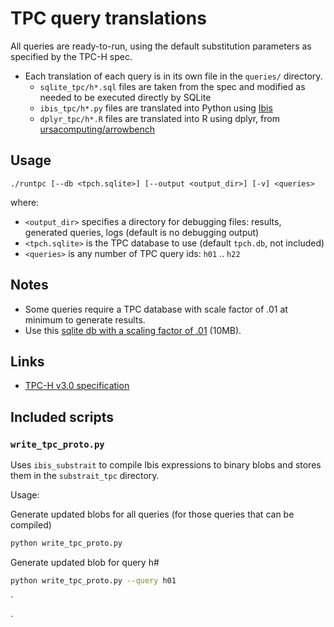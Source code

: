 # TPC query translations

All queries are ready-to-run, using the default substitution parameters as specified by the TPC-H spec.

- Each translation of each query is in its own file in the `queries/` directory.
  - `sqlite_tpc/h*.sql` files are taken from the spec and modified as needed to be executed directly by SQLite
  - `ibis_tpc/h*.py` files are translated into Python using [Ibis](https://github.com/ibis-project/ibis)
  - `dplyr_tpc/h*.R` files are translated into R using dplyr, from [ursacomputing/arrowbench](https://github.com/ursacomputing/arrowbench/blob/main/R/tpch-queries.R)

## Usage

```
./runtpc [--db <tpch.sqlite>] [--output <output_dir>] [-v] <queries>
```

where:
- `<output_dir>` specifies a directory for debugging files: results, generated queries, logs (default is no debugging output)
- `<tpch.sqlite>` is the TPC database to use (default `tpch.db`, not included)
- `<queries>` is any number of TPC query ids: `h01` .. `h22`


## Notes

- Some queries require a TPC database with scale factor of .01 at minimum to generate results.
- Use this [sqlite db with a scaling factor of .01](https://github.com/lovasoa/TPCH-sqlite/releases/download/v1.0/TPC-H-small.db) (10MB).

## Links
- [TPC-H v3.0 specification](http://tpc.org/tpc_documents_current_versions/pdf/tpc-h_v3.0.0.pdf)

## Included scripts

### `write_tpc_proto.py`

Uses `ibis_substrait` to compile Ibis expressions to binary blobs and stores
them in the `substrait_tpc` directory.

Usage:

Generate updated blobs for all queries (for those queries that can be compiled)
``` sh
python write_tpc_proto.py
```

Generate updated blob for query h#

``` sh
python write_tpc_proto.py --query h01
```

`

`

